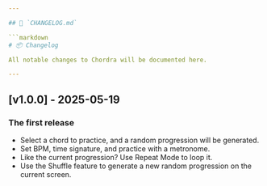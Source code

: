 ```yaml
---

## 📄 `CHANGELOG.md`

```markdown
# 📦 Changelog

All notable changes to Chordra will be documented here.

---
```


## [v1.0.0] - 2025-05-19

### The first release

- Select a chord to practice, and a random progression will be generated.
- Set BPM, time signature, and practice with a metronome.
- Like the current progression? Use Repeat Mode to loop it.
- Use the Shuffle feature to generate a new random progression on the current screen.
